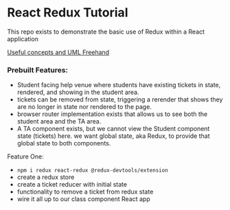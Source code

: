 # React Redux Tutorial

This repo exists to demonstrate the basic use of Redux within a React application

[Useful concepts and UML Freehand](https://projects.invisionapp.com/freehand/document/ezo00sYNO)

### Prebuilt Features:

- Student facing help venue where students have existing tickets in state, rendered, and showing in the student area.  
- tickets can be removed from state, triggering a rerender that shows they are no longer in state nor rendered to the page.
- browser router implementation exists that allows us to see both the student area and the TA area.
- A TA component exists, but we cannot view the Student component state (tickets) here.  we want global state, aka Redux, to provide that global state to both components.

Feature One:


- `npm i redux react-redux @redux-devtools/extension`
- create a redux store
- create a ticket reducer with initial state
- functionality to remove a ticket from redux state
- wire it all up to our class component React app
